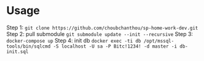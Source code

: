 # Usage
Step 1: `git clone https://github.com/choubchanthou/sp-home-work-dev.git` 
Step 2: pull submodule `git submodule update --init --recursive`
Step 3: `docker-compose up`
Step 4: init db `docker exec -ti db /opt/mssql-tools/bin/sqlcmd -S localhost -U sa -P Bitc!1234! -d master -i db-init.sql`